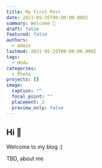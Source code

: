 ```yaml
---
title: My First Post
date: 2021-05-25T00:00:00.000Z
summary: Welcome 👋
draft: false
featured: false
authors:
  - admin
lastmod: 2021-05-25T00:00:00.000Z
tags:
  - Hodu
categories:
  - Photo
projects: []
image:
  caption: ""
  focal_point: ""
  placement: 2
  preview_only: false
---
```


## Hi 👋

Welcome to my blog :)

TBD, about me